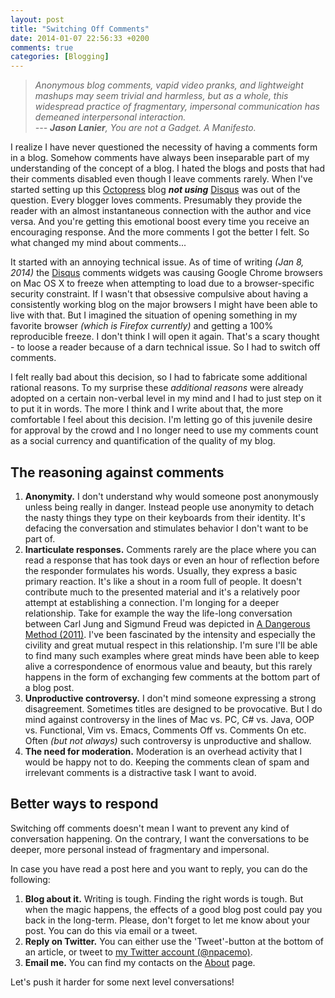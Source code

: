 ```yaml
---
layout: post
title: "Switching Off Comments"
date: 2014-01-07 22:56:33 +0200
comments: true
categories: [Blogging] 
---
```


> <cite>Anonymous blog comments, vapid video pranks, and lightweight mashups may seem trivial and harmless, but as a whole, this widespread practice of fragmentary, impersonal communication has demeaned interpersonal interaction.  
> --- **Jason Lanier**, You are not a Gadget. A Manifesto.</cite>

I realize I have never questioned the necessity of having a comments form in a blog. Somehow comments have always been inseparable part of my understanding of the concept of a blog. I hated the blogs and posts that had their comments disabled even though I leave comments rarely. When I've started setting up this [Octopress][octopress] blog ***not using*** [Disqus][disqus] was out of the question. Every blogger loves comments. Presumably they provide the reader with an almost instantaneous connection with the author and vice versa. And you're getting this emotional boost every time you receive an encouraging response. And the more comments I got the better I felt. So what changed my mind about comments...

<!-- more -->

It started with an annoying technical issue. As of time of writing *(Jan 8, 2014)* the [Disqus] comments widgets was causing Google Chrome browsers on Mac OS X to freeze when attempting to load due to a browser-specific security constraint. If I wasn't that obsessive compulsive about having a consistently working blog on the major browsers I might have been able to live with that. But I imagined the situation of opening something in my favorite browser *(which is Firefox currently)* and getting a 100% reproducible freeze. I don't think I will open it again. That's a scary thought - to loose a reader because of a darn technical issue. So I had to switch off comments.

I felt really bad about this decision, so I had to fabricate some additional rational reasons. To my surprise these *additional reasons* were already adopted on a certain non-verbal level in my mind and I had to just step on it to put it in words. The more I think and I write about that, the more comfortable I feel about this decision. I'm letting go of this juvenile desire for approval by the crowd and I no longer need to use my comments count as a social currency and quantification of the quality of my blog.

## The reasoning against comments

1. **Anonymity.** I don't understand why would someone post anonymously unless being really in danger. Instead people use anonymity to detach the nasty things they type on their keyboards from their identity. It's defacing the conversation and stimulates behavior I don't want to be part of.
1. **Inarticulate responses.** Comments rarely are the place where you can read a response that has took days or even an hour of reflection before the responder formulates his words. Usually, they express a basic primary reaction. It's like a shout in a room full of people. It doesn't contribute much to the presented material and it's a relatively poor attempt at establishing a connection. I'm longing for a deeper relationship. Take for example the way the life-long conversation between Carl Jung and Sigmund Freud was depicted in [A Dangerous Method (2011)][dangerous-method]. I've been fascinated by the intensity and especially the civility and great mutual respect in this relationship. I'm sure I'll be able to find many such examples where great minds have been able to keep alive a correspondence of enormous value and beauty, but this rarely happens in the form of exchanging few comments at the bottom part of a blog post.
1. **Unproductive controversy.** I don't mind someone expressing a strong disagreement. Sometimes titles are designed to be provocative. But I do mind against controversy in the lines of Mac vs. PC, C# vs. Java, OOP vs. Functional, Vim vs. Emacs, Comments Off vs. Comments On etc. Often *(but not always)* such controversy is unproductive and shallow.
1. **The need for moderation.** Moderation is an overhead activity that I would be happy not to do. Keeping the comments clean of spam and irrelevant comments is a distractive task I want to avoid.

## Better ways to respond

Switching off comments doesn't mean I want to prevent any kind of conversation happening. On the contrary, I want the conversations to be deeper, more personal instead of fragmentary and impersonal.

In case you have read a post here and you want to reply, you can do the following:

1. **Blog about it.** Writing is tough. Finding the right words is tough. But when the magic happens, the effects of a good blog post could pay you back in the long-term. Please, don't forget to let me know about your post. You can do this via email or a tweet.
1. **Reply on Twitter.** You can either use the 'Tweet'-button at the bottom of an article, or tweet to [my Twitter account (@npacemo)][twitter-npacemo].
1. **Email me.** You can find my contacts on the [About][about] page.

Let's push it harder for some next level conversations!

[octopress]: http://octopress.org/ "Octopress - A blogging framework for hackers"
[disqus]: http://disqus.com/ "Disqus - The Web's Community of Communities"
[dangerous-method]: http://www.imdb.com/title/tt1571222/ "A Dangerous Method (2011) - IMDb"
[twitter-npacemo]: http://twitter.com/npacemo "Follow me on Twitter"
[about]: /about "About Vladimir Tsvetkov"
